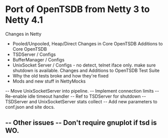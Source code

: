 Port of OpenTSDB from Netty 3 to Netty 4.1
==========================================
Changes in Netty
 - Pooled/Unpooled, Heap/Direct 
Changes in Core OpenTSDB
Additions to Core OpenTSDB
 - TSDServer / Configs
 - BufferManager / Configs
 - UnixSocket Server / Configs - no detect, telnet iface only. make sure shutdown is available.
Changes and Additions to OpenTSDB Test Suite
 - Why the old tests broke and how they're fixed
 - Mods and new stuff in NettyMocks 
 
 
-- Move UnixSocketServer into pipeline.
-- Implement connection limits
-- Re-enable idle timeout handler
-- Ref to TSDServer for shutdown
-- TSDServer and UnixSocketServer stats collect
-- Add new parameters to conf.json and site docs.


-- Other issues
-- Don't require gnuplot if tsd is WO.
-- 